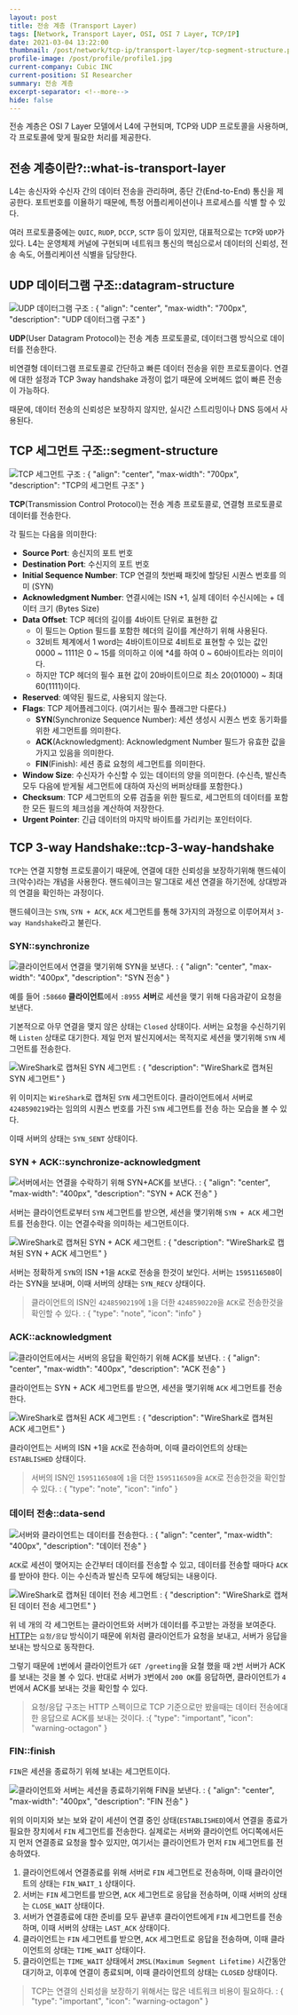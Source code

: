 ```yaml
---
layout: post
title: 전송 계층 (Transport Layer)
tags: [Network, Transport Layer, OSI, OSI 7 Layer, TCP/IP]
date: 2021-03-04 13:22:00
thumbnail: /post/network/tcp-ip/transport-layer/tcp-segment-structure.png
profile-image: /post/profile/profile1.jpg
current-company: Cubic INC
current-position: SI Researcher
summary: 전송 계층
excerpt-separator: <!--more-->
hide: false
---
```

전송 계층은 OSI 7 Layer 모델에서 L4에 구현되며, TCP와 UDP 프로토콜을 사용하며, 각 프로토콜에 맞게 필요한 처리를 제공한다.
<!--more-->
## 전송 계층이란?::what-is-transport-layer

L4는 송신자와 수신자 간의 데이터 전송을 관리하며, 종단 간(End-to-End) 통신을 제공한다.
포트번호를 이욜하기 때문에, 특정 어플리케이션이나 프로세스를 식별 할 수 있다.

여러 프로토콜중에는 `QUIC`, `RUDP`, `DCCP`, `SCTP` 등이 있지만, 대표적으로는 `TCP`와 `UDP`가 있다. 
L4는 운영체제 커널에 구현되며 네트워크 통신의 핵심으로서 데이터의 신뢰성, 전송 속도, 어플리케이션 식별을 담당한다.

## UDP 데이터그램 구조::datagram-structure

![UDP 데이터그램 구조](/post/network/tcp-ip/transport-layer/udp-datagram-structure.png)
: { "align": "center", "max-width": "700px", "description": "UDP 데이터그램 구조" }

**UDP**(User Datagram Protocol)는 전송 계층 프로토콜로, 데이터그램 방식으로 데이터를 전송한다.

비연결형 데이터그램 프로토콜로 간단하고 빠른 데이터 전송을 위한 프로토콜이다.
연결에 대한 설정과 TCP 3way handshake 과정이 없기 때문에 오버헤드 없이 빠른 전송이 가능하다.

때문에, 데이터 전송의 신뢰성은 보장하지 않지만, 실시간 스트리밍이나 DNS 등에서 사용된다.


## TCP 세그먼트 구조::segment-structure

![TCP 세그먼트 구조](/post/network/tcp-ip/transport-layer/tcp-segment-structure.png)
: { "align": "center", "max-width": "700px", "description": "TCP의 세그먼트 구조" }

**TCP**(Transmission Control Protocol)는 전송 계층 프로토콜로, 연결형 프로토콜로 데이터를 전송한다.

각 필드는 다음을 의미한다:

* **Source Port**: 송신지의 포트 번호
* **Destination Port**: 수신지의 포트 번호
* **Initial Sequence Number**: TCP 연결의 첫번째 패킷에 할당된 시퀀스 번호를 의미 (SYN)
* **Acknowledgment Number**: 연결시에는 ISN +1, 실제 데이터 수신시에는 + 데이터 크기 (Bytes Size)
* **Data Offset**: TCP 헤더의 길이를 4바이트 단위로 표현한 값
  * 이 필드는 Option 필드를 포함한 헤더의 길이를 계산하기 위해 사용된다. 
  * 32비트 체계에서 1 word는 4바이트이므로 4비트로 표현할 수 있는 값인 0000 ~ 1111은 0 ~ 15를 의미하고 이에 *4를 하여 0 ~ 60바이트라는 의미이다.
  * 하지만 TCP 헤더의 필수 표현 값이 20바이트이므로 최소 20(01000) ~ 최대 60(1111)이다.
*  **Reserved**: 예약된 필드로, 사용되지 않는다.
* **Flags**: TCP 제어플레그이다. (여기서는 필수 플래그만 다룬다.)
    * **SYN**(Synchronize Sequence Number): 세션 생성시 시퀀스 번호 동기화를 위한 세그먼트를 의미한다.
    * **ACK**(Acknowledgment): Acknowledgment Number 필드가 유효한 값을 가지고 있음을 의미한다.
    * **FIN**(Finish): 세션 종료 요청의 세그먼트를 의미한다.
* **Window Size**: 수신자가 수신할 수 있는 데이터의 양을 의미한다. (수신측, 발신측 모두 다음에 받게될 세그먼트에 대하여 자신의 버퍼상태를 포함한다.)
* **Checksum**: TCP 세그먼트의 오류 검출을 위한 필드로, 세그먼트의 데이터를 포함한 모든 필드의 체크섬을 계산하여 저장한다.
* **Urgent Pointer**: 긴급 데이터의 마지막 바이트를 가리키는 포인터이다.


## TCP 3-way Handshake::tcp-3-way-handshake

`TCP`는 연결 지향형 프로토콜이기 때문에, 연결에 대한 신뢰성을 보장하기위해 핸드쉐이크(악수)라는 개념을 사용한다.
핸드쉐이크는 말그대로 세션 연결을 하기전에, 상대방과의 연결을 확인하는 과정이다.

핸드쉐이크는 `SYN`, `SYN + ACK`, `ACK` 세그먼트를 통해 3가지의 과정으로 이루어져서 `3-way Handshake`라고 불린다.

### SYN::synchronize

![클라이언트에서 연결을 맺기위해 SYN을 보낸다.](/post/network/tcp-ip/transport-layer/syn-diagram-in-tcp.png)
: { "align": "center", "max-width": "400px", "description": "SYN 전송" }

예를 들어 `:58660` **클라이언트**에서 `:8955` **서버**로 세션을 맺기 위해 다음과같이 요청을 보낸다.

기본적으로 아무 연결을 맺지 않은 상태는 `Closed` 상태이다. 서버는 요청을 수신하기위해 `Listen` 상태로 대기한다. 
제일 먼저 발신지에서는 목적지로 세션을 맺기위해 `SYN` 세그먼트를 전송한다.

![WireShark로 캡쳐된 SYN 세그먼트](/post/network/tcp-ip/transport-layer/captured-segment-of-syn.png)
: { "description": "WireShark로 캡쳐된 SYN 세그먼트" }

위 이미지는 `WireShark`로 캡쳐된 `SYN` 세그먼트이다.
클라이언트에서 서버로 `4248590219`라는 임의의 시퀀스 번호를 가진 `SYN` 세그먼트를 전송 하는 모습을 볼 수 있다.

이때 서버의 상태는 `SYN_SENT` 상태이다.

### SYN + ACK::synchronize-acknowledgment

![서버에서는 연결을 수락하기 위해 SYN+ACK를 보낸다.](/post/network/tcp-ip/transport-layer/syn+ack-diagram-in-tcp.png)
: { "align": "center", "max-width": "400px", "description": "SYN + ACK 전송" }

서버는 클라이언트로부터 `SYN` 세그먼트를 받으면, 세션을 맺기위해 `SYN + ACK` 세그먼트를 전송한다.
이는 연결수락을 의미하는 세그먼트이다.

![WireShark로 캡쳐된 SYN + ACK 세그먼트](/post/network/tcp-ip/transport-layer/captured-segment-of-syn+ack.png)
: { "description": "WireShark로 캡쳐된 SYN + ACK 세그먼트" }

서버는 정확하게 `SYN`의 ISN +1을 `ACK`로 전송을 한것이 보인다. 
서버는 `1595116508`이라는 SYN을 보내며, 이때 서버의 상태는 `SYN_RECV` 상태이다.

>클라이언트의 ISN인 `4248590219`에 `1`을 더한 `4248590220`을 `ACK`로 전송한것을 확인할 수 있다.
: { "type": "note", "icon": "info" }

### ACK::acknowledgment

![클라이언트에서는 서버의 응답을 확인하기 위해 ACK를 보낸다.](/post/network/tcp-ip/transport-layer/ack-diagram-in-tcp.png)
: { "align": "center", "max-width": "400px", "description": "ACK 전송" }

클라이언트는 SYN + ACK 세그먼트를 받으면, 세션을 맺기위해 `ACK` 세그먼트를 전송한다.

![WireShark로 캡쳐된 ACK 세그먼트](/post/network/tcp-ip/transport-layer/captured-segment-of-ack.png)
: { "description": "WireShark로 캡쳐된 ACK 세그먼트" }

클라이언트는 서버의 ISN +1을 `ACK`로 전송하며, 이때 클라이언트의 상태는 `ESTABLISHED` 상태이다.

>서버의 ISN인 `1595116508`에 `1`을 더한 `1595116509`을 `ACK`로 전송한것을 확인할 수 있다.
: { "type": "note", "icon": "info" }

### 데이터 전송::data-send

![서버와 클라이언트는 데이터를 전송한다.](/post/network/tcp-ip/transport-layer/data-send-diagram-in-tcp.png)
: { "align": "center", "max-width": "400px", "description": "데이터 전송" }

`ACK`로 세션이 맺어지는 순간부터 데이터를 전송할 수 있고, 데이터를 전송할 때마다 `ACK`를 받아야 한다.
이는 수신측과 발신측 모두에 해당되는 내용이다.

![WireShark로 캡쳐된 데이터 전송 세그먼트](/post/network/tcp-ip/transport-layer/captured-segment-of-data.png)
: { "description": "WireShark로 캡쳐된 데이터 전송 세그먼트" }

위 네 개의 각 세그먼트는 클라이언트와 서버가 데이터를 주고받는 과정을 보여준다.
[HTTP]()는 `요청/응답` 방식이기 때문에 위처럼 클라이언트가 요청을 보내고, 서버가 응답을 보내는 방식으로 동작한다.

그렇기 때문에 `1`번에서 클라이언트가 `GET /greeting`을 요철 했을 때 `2`번 서버가 ACK를 보내는 것을 볼 수 있다.
반대로 서버가 `3`번에서 `200 OK`를 응답하면, 클라이언트가 `4`번에서 ACK를 보내는 것을 확인할 수 있다.

>요청/응답 구조는 HTTP 스펙이므로 TCP 기준으로만 봤을때는 데이터 전송에대한 응답으로 ACK를 보내는 것이다.
:{ "type": "important", "icon": "warning-octagon" }


### FIN::finish

`FIN`은 세션을 종료하기 위헤 보내는 세그먼트이다.

![클라이언트와 서버는 세션을 종료하기위해 FIN을 보낸다.](/post/network/tcp-ip/transport-layer/fin-diagram-in-tcp.png)
: { "align": "center", "max-width": "400px", "description": "FIN 전송" }

위의 이미지와 보는 보와 같이 세션이 연결 중인 상태(`ESTABLISHED`)에서 연결을 종료가 필요한 장치에서 `FIN` 세그먼트를 전송한다.
실제로는 서버와 클라이언트 어디쪽에서든지 먼저 연결종료 요청을 할수 있지만, 여기서는 클라이언트가 먼저 `FIN` 세그먼트를 전송하였다.

1. 클라이언트에서 연결종료를 위해 서버로 `FIN` 세그먼트로 전송하며, 이때 클라이언트의 상태는 `FIN_WAIT_1` 상태이다.
2. 서버는 `FIN` 세그먼트를 받으면, `ACK` 세그먼트로 응답을 전송하며, 이때 서버의 상태는 `CLOSE_WAIT` 상태이다.
3. 서버가 연결종료에 대한 준비를 모두 끝낸후 클라이언트에게 `FIN` 세그먼트를 전송하며, 이때 서버의 상태는 `LAST_ACK` 상태이다.
4. 클라이언트는 `FIN` 세그먼트를 받으면, `ACK` 세그먼트로 응답을 전송하며, 이때 클라이언트의 상태는 `TIME_WAIT` 상태이다.
5. 클라이언트는 `TIME_WAIT` 상태에서 `2MSL(Maximum Segment Lifetime)` 시간동안 대기하고, 이후에 연결이 종료되며, 이때 클라이언트의 상태는 `CLOSED` 상태이다.


>TCP는 연결의 신뢰성을 보장하기 위해서는 많은 네트워크 비용이 필요하다.
: { "type": "important", "icon": "warning-octagon" }

